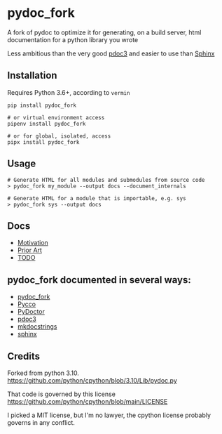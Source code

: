 # pydoc_fork
A fork of pydoc to optimize it for generating, on a build server, html documentation for a python library you wrote

Less ambitious than the very good [pdoc3](https://pdoc3.github.io/pdoc/) and easier to use
than [Sphinx](https://www.sphinx-doc.org/en/master/)

## Installation
Requires Python 3.6+, according to `vermin`
```
pip install pydoc_fork

# or virtual environment access
pipenv install pydoc_fork

# or for global, isolated, access
pipx install pydoc_fork
```

## Usage
```
# Generate HTML for all modules and submodules from source code
> pydoc_fork my_module --output docs --document_internals

# Generate HTML for a module that is importable, e.g. sys
> pydoc_fork sys --output docs
```

## Docs
* [Motivation](https://github.com/matthewdeanmartin/pydoc_fork/blob/main/docs/motivation.md)
* [Prior Art](https://github.com/matthewdeanmartin/pydoc_fork/blob/main/docs/prior_art.md)
* [TODO](https://github.com/matthewdeanmartin/pydoc_fork/blob/main/docs/TODO.md)

## pydoc_fork documented in several ways:
* [pydoc_fork](https://matthewdeanmartin.github.io/pydoc_fork/docs_pydoc_fork/pydoc_fork.html)
* [Pycco](https://matthewdeanmartin.github.io/pydoc_fork/docs_pycco/index.html)
* [PyDoctor](https://matthewdeanmartin.github.io/pydoc_fork/docs_pydoctor/index.html)
* [pdoc3](https://matthewdeanmartin.github.io/pydoc_fork/docs_pdoc3/pydoc_fork/index.html)
* [mkdocstrings](https://matthewdeanmartin.github.io/pydoc_fork/docs_mkdocstrings/index.html)
* [sphinx](https://matthewdeanmartin.github.io/pydoc_fork/docs_sphinx/py-modindex.html)

## Credits
Forked from python 3.10.
https://github.com/python/cpython/blob/3.10/Lib/pydoc.py

That code is governed by this license
https://github.com/python/cpython/blob/main/LICENSE

I picked a MIT license, but I'm no lawyer, the cpython license probably governs in any conflict.

